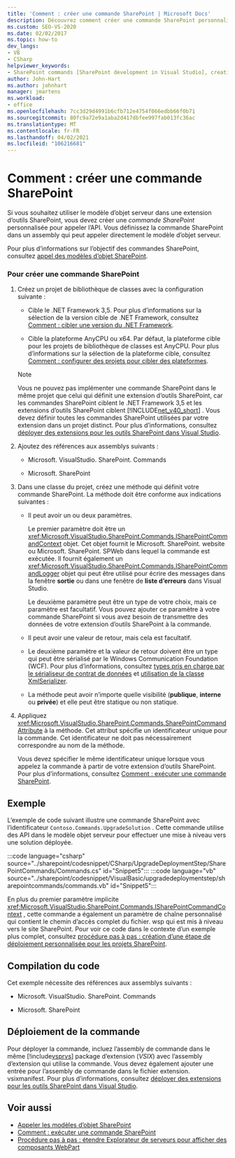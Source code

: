 ```yaml
---
title: 'Comment : créer une commande SharePoint | Microsoft Docs'
description: Découvrez comment créer une commande SharePoint personnalisée pour appeler l’API du modèle d’objet serveur dans une extension d’outils SharePoint.
ms.custom: SEO-VS-2020
ms.date: 02/02/2017
ms.topic: how-to
dev_langs:
- VB
- CSharp
helpviewer_keywords:
- SharePoint commands [SharePoint development in Visual Studio], creating
author: John-Hart
ms.author: johnhart
manager: jmartens
ms.workload:
- office
ms.openlocfilehash: 7cc3d29d4991b6cfb712e4754f066edbb66f0b71
ms.sourcegitcommit: 80fc9a72e9a1aba2d417dbfee997fab013fc36ac
ms.translationtype: MT
ms.contentlocale: fr-FR
ms.lasthandoff: 04/02/2021
ms.locfileid: "106216681"
---
```

# <a name="how-to-create-a-sharepoint-command"></a>Comment : créer une commande SharePoint
  Si vous souhaitez utiliser le modèle d’objet serveur dans une extension d’outils SharePoint, vous devez créer une *commande SharePoint* personnalisée pour appeler l’API. Vous définissez la commande SharePoint dans un assembly qui peut appeler directement le modèle d’objet serveur.

 Pour plus d’informations sur l’objectif des commandes SharePoint, consultez [appel des modèles d’objet SharePoint](../sharepoint/calling-into-the-sharepoint-object-models.md).

### <a name="to-create-a-sharepoint-command"></a>Pour créer une commande SharePoint

1. Créez un projet de bibliothèque de classes avec la configuration suivante :

    - Cible le .NET Framework 3,5. Pour plus d’informations sur la sélection de la version cible de .NET Framework, consultez [Comment : cibler une version du .NET Framework](../ide/visual-studio-multi-targeting-overview.md).

    - Cible la plateforme AnyCPU ou x64. Par défaut, la plateforme cible pour les projets de bibliothèque de classes est AnyCPU. Pour plus d’informations sur la sélection de la plateforme cible, consultez [Comment : configurer des projets pour cibler des plateformes](../ide/how-to-configure-projects-to-target-platforms.md).

    > [!NOTE]
    > Vous ne pouvez pas implémenter une commande SharePoint dans le même projet que celui qui définit une extension d’outils SharePoint, car les commandes SharePoint ciblent le .NET Framework 3,5 et les extensions d’outils SharePoint ciblent [!INCLUDE[net_v40_short](../sharepoint/includes/net-v40-short-md.md)] . Vous devez définir toutes les commandes SharePoint utilisées par votre extension dans un projet distinct. Pour plus d’informations, consultez [déployer des extensions pour les outils SharePoint dans Visual Studio](../sharepoint/deploying-extensions-for-the-sharepoint-tools-in-visual-studio.md).

2. Ajoutez des références aux assemblys suivants :

    - Microsoft. VisualStudio. SharePoint. Commands

    - Microsoft. SharePoint

3. Dans une classe du projet, créez une méthode qui définit votre commande SharePoint. La méthode doit être conforme aux indications suivantes :

    - Il peut avoir un ou deux paramètres.

         Le premier paramètre doit être un <xref:Microsoft.VisualStudio.SharePoint.Commands.ISharePointCommandContext> objet. Cet objet fournit le Microsoft. SharePoint. website ou Microsoft. SharePoint. SPWeb dans lequel la commande est exécutée. Il fournit également un <xref:Microsoft.VisualStudio.SharePoint.Commands.ISharePointCommandLogger> objet qui peut être utilisé pour écrire des messages dans la fenêtre **sortie** ou dans une fenêtre de **liste d’erreurs** dans Visual Studio.

         Le deuxième paramètre peut être un type de votre choix, mais ce paramètre est facultatif. Vous pouvez ajouter ce paramètre à votre commande SharePoint si vous avez besoin de transmettre des données de votre extension d’outils SharePoint à la commande.

    - Il peut avoir une valeur de retour, mais cela est facultatif.

    - Le deuxième paramètre et la valeur de retour doivent être un type qui peut être sérialisé par le Windows Communication Foundation (WCF). Pour plus d’informations, consultez [types pris en charge par le sérialiseur de contrat de données](/dotnet/framework/wcf/feature-details/types-supported-by-the-data-contract-serializer) et [utilisation de la classe XmlSerializer](/dotnet/framework/wcf/feature-details/using-the-xmlserializer-class).

    - La méthode peut avoir n’importe quelle visibilité (**publique**, **interne** ou **privée**) et elle peut être statique ou non statique.

4. Appliquez <xref:Microsoft.VisualStudio.SharePoint.Commands.SharePointCommandAttribute> à la méthode. Cet attribut spécifie un identificateur unique pour la commande. Cet identificateur ne doit pas nécessairement correspondre au nom de la méthode.

     Vous devez spécifier le même identificateur unique lorsque vous appelez la commande à partir de votre extension d’outils SharePoint. Pour plus d’informations, consultez [Comment : exécuter une commande SharePoint](../sharepoint/how-to-execute-a-sharepoint-command.md).

## <a name="example"></a>Exemple
 L’exemple de code suivant illustre une commande SharePoint avec l’identificateur `Contoso.Commands.UpgradeSolution` . Cette commande utilise des API dans le modèle objet serveur pour effectuer une mise à niveau vers une solution déployée.

 :::code language="csharp" source="../sharepoint/codesnippet/CSharp/UpgradeDeploymentStep/SharePointCommands/Commands.cs" id="Snippet5":::
 :::code language="vb" source="../sharepoint/codesnippet/VisualBasic/upgradedeploymentstep/sharepointcommands/commands.vb" id="Snippet5":::

 En plus du premier paramètre implicite <xref:Microsoft.VisualStudio.SharePoint.Commands.ISharePointCommandContext> , cette commande a également un paramètre de chaîne personnalisé qui contient le chemin d’accès complet du fichier. wsp qui est mis à niveau vers le site SharePoint. Pour voir ce code dans le contexte d’un exemple plus complet, consultez [procédure pas à pas : création d’une étape de déploiement personnalisée pour les projets SharePoint](../sharepoint/walkthrough-creating-a-custom-deployment-step-for-sharepoint-projects.md).

## <a name="compiling-the-code"></a>Compilation du code
 Cet exemple nécessite des références aux assemblys suivants :

- Microsoft. VisualStudio. SharePoint. Commands

- Microsoft. SharePoint

## <a name="deploying-the-command"></a>Déploiement de la commande
 Pour déployer la commande, incluez l’assembly de commande dans le même [!include[vsprvs](../sharepoint/includes/vsprvs-md.md)] package d’extension (*VSIX*) avec l’assembly d’extension qui utilise la commande. Vous devez également ajouter une entrée pour l’assembly de commande dans le fichier extension. vsixmanifest. Pour plus d’informations, consultez [déployer des extensions pour les outils SharePoint dans Visual Studio](../sharepoint/deploying-extensions-for-the-sharepoint-tools-in-visual-studio.md).

## <a name="see-also"></a>Voir aussi
- [Appeler les modèles d’objet SharePoint](../sharepoint/calling-into-the-sharepoint-object-models.md)
- [Comment : exécuter une commande SharePoint](../sharepoint/how-to-execute-a-sharepoint-command.md)
- [Procédure pas à pas : étendre Explorateur de serveurs pour afficher des composants WebPart](../sharepoint/walkthrough-extending-server-explorer-to-display-web-parts.md)
